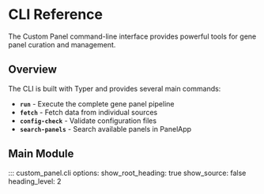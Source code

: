 # CLI Reference

The Custom Panel command-line interface provides powerful tools for gene panel curation and management.

## Overview

The CLI is built with Typer and provides several main commands:

- **`run`** - Execute the complete gene panel pipeline
- **`fetch`** - Fetch data from individual sources  
- **`config-check`** - Validate configuration files
- **`search-panels`** - Search available panels in PanelApp

## Main Module

::: custom_panel.cli
    options:
      show_root_heading: true
      show_source: false
      heading_level: 2